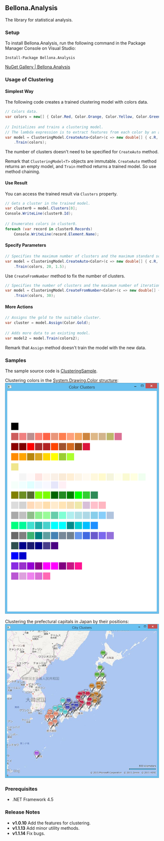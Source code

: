 ## Bellona.Analysis

The library for statistical analysis.

### Setup
To install Bellona.Analysis, run the following command in the Package Manager Console on Visual Studio:

```
Install-Package Bellona.Analysis
```

[NuGet Gallery | Bellona.Analysis](https://www.nuget.org/packages/Bellona.Analysis/)

### Usage of Clustering

#### Simplest Way
The following code creates a trained clustering model with colors data.

```c#
// Colors data.
var colors = new[] { Color.Red, Color.Orange, Color.Yellow, Color.Green, Color.Blue, Color.Indigo, Color.Violet };

// Initializes and trains a clustering model.
// The lambda expression is to extract features from each color by an array of System.Double.
var model = ClusteringModel.CreateAuto<Color>(c => new double[] { c.R, c.G, c.B })
    .Train(colors);
```

The number of clusters doesn't need to be specified for `CreateAuto` method.

Remark that `ClusteringModel<T>` objects are immutable.
`CreateAuto` method returns an empty model, and `Train` method returns a trained model.
So use method chaining.

#### Use Result
You can access the trained result via `Clusters` property.

```c#
// Gets a cluster in the trained model.
var cluster0 = model.Clusters[0];
Console.WriteLine(cluster0.Id);

// Enumerates colors in cluster0.
foreach (var record in cluster0.Records)
    Console.WriteLine(record.Element.Name);
```

#### Specify Parameters

```c#
// Specifies the maximum number of clusters and the maximum standard score in σ.
var model = ClusteringModel.CreateAuto<Color>(c => new double[] { c.R, c.G, c.B })
    .Train(colors, 20, 1.5);
```

Use `CreateFromNumber` method to fix the number of clusters.

```c#
// Specifies the number of clusters and the maximum number of iterations.
var model = ClusteringModel.CreateFromNumber<Color>(c => new double[] { c.R, c.G, c.B }, 10)
    .Train(colors, 30);
```

#### More Actions

```c#
// Assigns the gold to the suitable cluster.
var cluster = model.Assign(Color.Gold);

// Adds more data to an existing model.
var model2 = model.Train(colors2);
```

Remark that `Assign` method doesn't train the model with the new data.

### Samples
The sample source code is [ClusteringSample](Samples/ClusteringSample).

Clustering colors in the [System.Drawing.Color structure](https://msdn.microsoft.com/library/system.drawing.color.aspx):  
![ColorClusters](Images/Clustering/ColorClusters.png)

Clustering the prefectural capitals in Japan by their positions:  
![CityClusters](Images/Clustering/CityClusters.png)

### Prerequisites
* .NET Framework 4.5

### Release Notes
* **v1.0.10** Add the features for clustering.
* **v1.1.13** Add minor utility methods.
* **v1.1.14** Fix bugs.
